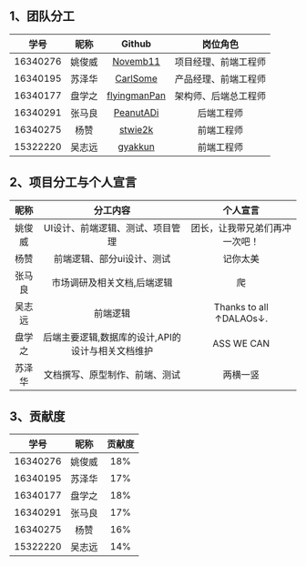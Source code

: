 
## 1、团队分工


|学号|昵称|Github|岗位角色|
|:--:|:--:|:--:|:--:|
|16340276|姚俊威|[Novemb11](https://github.com/Novemb11)|项目经理、前端工程师|
|16340195|苏泽华|[CarlSome](https://github.com/CarlSome)|产品经理、前端工程师|
|16340177|盘学之|[flyingmanPan](https://github.com/flyingmanPan)|架构师、后端总工程师|
|16340291|张马良|[PeanutADi](https://github.com/PeanutADi)|后端工程师|
|16340275|杨赞|[stwie2k](https://github.com/stwie2k)|前端工程师|
|15322220|吴志远|[gyakkun](https://github.com/gyakkun)|前端工程师|



## 2、项目分工与个人宣言

|昵称|分工内容|个人宣言|
|:--:|:--:|:--:|
|姚俊威|UI设计、前端逻辑、测试、项目管理|团长，让我带兄弟们再冲一次吧！|
|杨赞|前端逻辑、部分ui设计、测试|记你太美
|张马良|市场调研及相关文档,后端逻辑|爬|
|吴志远|前端逻辑|Thanks to all ↑DALAOs↓.|
|盘学之|后端主要逻辑,数据库的设计,API的设计与相关文档维护|ASS WE CAN|
|苏泽华|文档撰写、原型制作、前端、测试|两横一竖|

## 3、贡献度

|学号|昵称|贡献度|
|:--:|:--:|:--:|
|16340276|姚俊威|18%|
|16340195|苏泽华|17%|
|16340177|盘学之|18%|
|16340291|张马良|17%|
|16340275|杨赞|16%|
|15322220|吴志远|14%|
